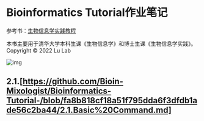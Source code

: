 # Bioinformatics Tutorial作业笔记

参考书：[生物信息学实践教程](https://book.ncrnalab.org/teaching/)

本书主要用于清华大学本科生课《生物信息学》和博士生课《生物信息学实践》。
Copyright © 2022 Lu Lab

![img](https://859511096-files.gitbook.io/~/files/v0/b/gitbook-x-prod.appspot.com/o/spaces%2F-LPVsf5VZbQ7h14X29qW%2Fuploads%2FPesmdI3KlFJcF8iwkGAJ%2FHelix.png?alt=media&token=9dfa533c-6468-4342-8f14-0bc8134205db)

## 2.1.[https://github.com/Bioin-Mixologist/Bioinformatics-Tutorial-/blob/fa8b818cf18a51f795dda6f3dfdb1ade56c2ba44/2.1.Basic%20Command.md]
